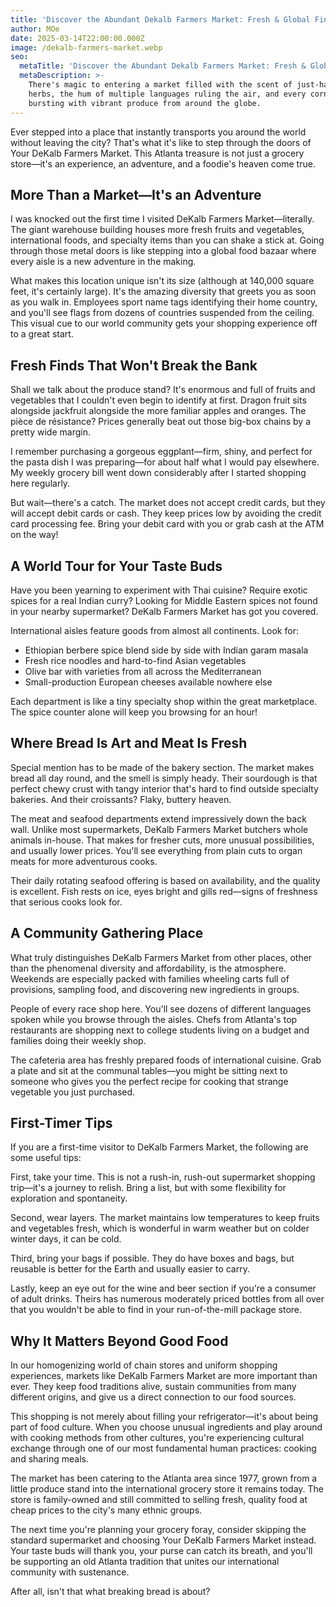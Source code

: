```yaml
---
title: 'Discover the Abundant Dekalb Farmers Market: Fresh & Global Finds'
author: MOe
date: 2025-03-14T22:00:00.000Z
image: /dekalb-farmers-market.webp
seo:
  metaTitle: 'Discover the Abundant Dekalb Farmers Market: Fresh & Global Finds'
  metaDescription: >-
    There's magic to entering a market filled with the scent of just-harvested
    herbs, the hum of multiple languages ruling the air, and every corner
    bursting with vibrant produce from around the globe.
---
```


Ever stepped into a place that instantly transports you around the world without leaving the city? That's what it's like to step through the doors of Your DeKalb Farmers Market. This Atlanta treasure is not just a grocery store—it's an experience, an adventure, and a foodie's heaven come true.

## More Than a Market—It's an Adventure

I was knocked out the first time I visited DeKalb Farmers Market—literally. The giant warehouse building houses more fresh fruits and vegetables, international foods, and specialty items than you can shake a stick at. Going through those metal doors is like stepping into a global food bazaar where every aisle is a new adventure in the making.

What makes this location unique isn't its size (although at 140,000 square feet, it's certainly large). It's the amazing diversity that greets you as soon as you walk in. Employees sport name tags identifying their home country, and you'll see flags from dozens of countries suspended from the ceiling. This visual cue to our world community gets your shopping experience off to a great start.

## Fresh Finds That Won't Break the Bank

Shall we talk about the produce stand? It's enormous and full of fruits and vegetables that I couldn't even begin to identify at first. Dragon fruit sits alongside jackfruit alongside the more familiar apples and oranges. The pièce de résistance? Prices generally beat out those big-box chains by a pretty wide margin.

I remember purchasing a gorgeous eggplant—firm, shiny, and perfect for the pasta dish I was preparing—for about half what I would pay elsewhere. My weekly grocery bill went down considerably after I started shopping here regularly.

But wait—there's a catch. The market does not accept credit cards, but they will accept debit cards or cash. They keep prices low by avoiding the credit card processing fee. Bring your debit card with you or grab cash at the ATM on the way!

## A World Tour for Your Taste Buds

Have you been yearning to experiment with Thai cuisine? Require exotic spices for a real Indian curry? Looking for Middle Eastern spices not found in your nearby supermarket? DeKalb Farmers Market has got you covered.

International aisles feature goods from almost all continents. Look for:

* Ethiopian berbere spice blend side by side with Indian garam masala
* Fresh rice noodles and hard-to-find Asian vegetables
* Olive bar with varieties from all across the Mediterranean
* Small-production European cheeses available nowhere else

Each department is like a tiny specialty shop within the great marketplace. The spice counter alone will keep you browsing for an hour!

## Where Bread Is Art and Meat Is Fresh

Special mention has to be made of the bakery section. The market makes bread all day round, and the smell is simply heady. Their sourdough is that perfect chewy crust with tangy interior that's hard to find outside specialty bakeries. And their croissants? Flaky, buttery heaven.

The meat and seafood departments extend impressively down the back wall. Unlike most supermarkets, DeKalb Farmers Market butchers whole animals in-house. That makes for fresher cuts, more unusual possibilities, and usually lower prices. You'll see everything from plain cuts to organ meats for more adventurous cooks.

Their daily rotating seafood offering is based on availability, and the quality is excellent. Fish rests on ice, eyes bright and gills red—signs of freshness that serious cooks look for.

## A Community Gathering Place

What truly distinguishes DeKalb Farmers Market from other places, other than the phenomenal diversity and affordability, is the atmosphere. Weekends are especially packed with families wheeling carts full of provisions, sampling food, and discovering new ingredients in groups.

People of every race shop here. You'll see dozens of different languages spoken while you browse through the aisles. Chefs from Atlanta's top restaurants are shopping next to college students living on a budget and families doing their weekly shop.

The cafeteria area has freshly prepared foods of international cuisine. Grab a plate and sit at the communal tables—you might be sitting next to someone who gives you the perfect recipe for cooking that strange vegetable you just purchased.

## First-Timer Tips

If you are a first-time visitor to DeKalb Farmers Market, the following are some useful tips:

First, take your time. This is not a rush-in, rush-out supermarket shopping trip—it's a journey to relish. Bring a list, but with some flexibility for exploration and spontaneity.

Second, wear layers. The market maintains low temperatures to keep fruits and vegetables fresh, which is wonderful in warm weather but on colder winter days, it can be cold.

Third, bring your bags if possible. They do have boxes and bags, but reusable is better for the Earth and usually easier to carry.

Lastly, keep an eye out for the wine and beer section if you're a consumer of adult drinks. Theirs has numerous moderately priced bottles from all over that you wouldn't be able to find in your run-of-the-mill package store.

## Why It Matters Beyond Good Food

In our homogenizing world of chain stores and uniform shopping experiences, markets like DeKalb Farmers Market are more important than ever. They keep food traditions alive, sustain communities from many different origins, and give us a direct connection to our food sources.

This shopping is not merely about filling your refrigerator—it's about being part of food culture. When you choose unusual ingredients and play around with cooking methods from other cultures, you're experiencing cultural exchange through one of our most fundamental human practices: cooking and sharing meals.

The market has been catering to the Atlanta area since 1977, grown from a little produce stand into the international grocery store it remains today. The store is family-owned and still committed to selling fresh, quality food at cheap prices to the city's many ethnic groups.

The next time you're planning your grocery foray, consider skipping the standard supermarket and choosing Your DeKalb Farmers Market instead. Your taste buds will thank you, your purse can catch its breath, and you'll be supporting an old Atlanta tradition that unites our international community with sustenance.

After all, isn't that what breaking bread is about?
